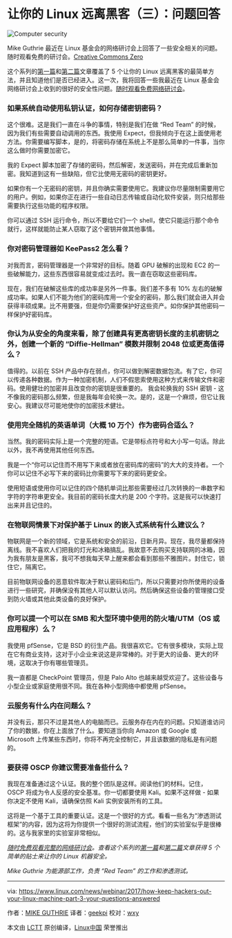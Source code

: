 让你的 Linux 远离黑客（三）：问题回答
============================================================

 ![Computer security](https://www.linux.com/sites/lcom/files/styles/rendered_file/public/keep-hackers-out.jpg?itok=lqgHDxDu "computer security") 
 
Mike Guthrie 最近在 Linux 基金会的网络研讨会上回答了一些安全相关的问题。随时观看免费的研讨会。[Creative Commons Zero][1]

这个系列的[第一篇][6]和[第二篇][7]文章覆盖了 5 个让你的 Linux 远离黑客的最简单方法，并且知道他们是否已经进入。这一次，我将回答一些我最近在 Linux 基金会网络研讨会上收到的很好的安全性问题。[随时观看免费网络研讨会][8]。

### 如果系统自动使用私钥认证，如何存储密钥密码？

这个很难。这是我们一直在斗争的事情，特别是我们在做 “Red Team” 的时候，因为我们有些需要自动调用的东西。我使用 Expect，但我倾向于在这上面使用老方法。你需要编写脚本，是的，将密码存储在系统上不是那么简单的一件事，当你这么做时你需要加密它。

我的 Expect 脚本加密了存储的密码，然后解密，发送密码，并在完成后重新加密。我知道到这有一些缺陷，但它比使用无密码的密钥更好。

如果你有一个无密码的密钥，并且你确实需要使用它。我建议你尽量限制需要用它的用户。例如，如果你正在进行一些自动日志传输或自动化软件安装，则只给那些需要执行这些功能的程序权限。

你可以通过 SSH 运行命令，所以不要给它们一个 shell，使它只能运行那个命令就行，这样就能防止某人窃取了这个密钥并做其他事情。

### 你对密码管理器如 KeePass2 怎么看？

对我而言，密码管理器是一个非常好的目标。随着 GPU 破解的出现和 EC2 的一些破解能力，这些东西很容易就变成过去时。我一直在窃取这些密码库。

现在，我们在破解这些库的成功率是另外一件事。我们差不多有 10% 左右的破解成功率。如果人们不能为他们的密码库用一个安全的密码，那么我们就会进入并会获得丰硕成果。比不用要强，但是你仍需要保护好这些资产。如你保护其他密码一样保护好密码库。

### 你认为从安全的角度来看，除了创建具有更高密钥长度的主机密钥之外，创建一个新的 “Diffie-Hellman” 模数并限制 2048 位或更高值得么？

值得的。以前在 SSH 产品中存在弱点，你可以做到解密数据包流。有了它，你可以传递各种数据。作为一种加密机制，人们不假思索使用这种方式来传输文件和密码。使用健壮的加密并且改变你的密钥是很重要的。 我会轮换我的 SSH 密钥 - 这不像我的密码那么频繁，但是我每年会轮换一次。是的，这是一个麻烦，但它让我安心。我建议尽可能地使你的加密技术健壮。

### 使用完全随机的英语单词（大概 10 万个）作为密码合适么？

当然。我的密码实际上是一个完整的短语。它是带标点符号和大小写一句话。除此以外，我不再使用其他任何东西。

我是一个“你可以记住而不用写下来或者放在密码库的密码”的大大的支持者。一个你可以记住不必写下来的密码比你需要写下来的密码更安全。

使用短语或使用你可以记住的四个随机单词比那些需要经过几次转换的一串数字和字符的字符串更安全。我目前的密码长度大约是 200 个字符。这是我可以快速打出来并且记住的。

### 在物联网情景下对保护基于 Linux 的嵌入式系统有什么建议么？

物联网是一个新的领域，它是系统和安全的前沿，日新月异。现在，我尽量都保持离线。我不喜欢人们把我的灯光和冰箱搞乱。我故意不去购买支持联网的冰箱，因为我有朋友是黑客，我可不想我每天早上醒来都会看到那些不雅图片。封住它，锁住它，隔离它。

目前物联网设备的恶意软件取决于默认密码和后门，所以只需要对你所使用的设备进行一些研究，并确保没有其他人可以默认访问。然后确保这些设备的管理接口受到防火墙或其他此类设备的良好保护。

### 你可以提一个可以在 SMB 和大型环境中使用的防火墙/UTM（OS 或应用程序）么？

我使用 pfSense，它是 BSD 的衍生产品。我很喜欢它。它有很多模块，实际上现在它有商业支持，这对于小企业来说这是非常棒的。对于更大的设备、更大的环境，这取决于你有哪些管理员。

我一直都是 CheckPoint 管理员，但是 Palo Alto 也越来越受欢迎了。这些设备与小型企业或家庭使用很不同。我在各种小型网络中都使用 pfSense。

### 云服务有什么内在问题么？

并没有云，那只不过是其他人的电脑而已。云服务存在内在的问题。只知道谁访问了你的数据，你在上面放了什么。要知道当你向 Amazon 或 Google 或 Microsoft 上传某些东西时，你将不再完全控制它，并且该数据的隐私是有问题的。

### 要获得 OSCP 你建议需要准备些什么？

我现在准备通过这个认证。我的整个团队是这样。阅读他们的材料。记住， OSCP 将成为令人反感的安全基准。你一切都要使用 Kali。如果不这样做 - 如果你决定不使用 Kali，请确保仿照 Kali 实例安装所有的工具。

这将是一个基于工具的重要认证。这是一个很好的方式。看看一些名为“渗透测试框架”的内容，因为这将为你提供一个很好的测试流程，他们的实验室似乎是很棒的。这与我家里的实验室非常相似。

_[随时免费观看完整的网络研讨会][3]。查看这个系列的[第一篇][4]和[第二篇][5]文章获得 5 个简单的贴士来让你的 Linux 机器安全。_

_Mike Guthrie 为能源部工作，负责 “Red Team” 的工作和渗透测试。_

--------------------------------------------------------------------------------

via: https://www.linux.com/news/webinar/2017/how-keep-hackers-out-your-linux-machine-part-3-your-questions-answered

作者：[MIKE GUTHRIE][a]
译者：[geekpi](https://github.com/geekpi)
校对：[wxy](https://github.com/wxy)

本文由 [LCTT](https://github.com/LCTT/TranslateProject) 原创编译，[Linux中国](https://linux.cn/) 荣誉推出

[a]:https://www.linux.com/users/anch
[1]:https://www.linux.com/licenses/category/creative-commons-zero
[2]:https://www.linux.com/files/images/keep-hackers-outjpg
[3]:http://portal.on24.com/view/channel/index.html?showId=1101876&showCode=linux&partnerref=linco
[4]:https://www.linux.com/news/webinar/2017/how-keep-hackers-out-your-linux-machine-part-1-top-two-security-tips
[5]:https://www.linux.com/news/webinar/2017/how-keep-hackers-out-your-linux-machine-part-2-three-more-easy-security-tips
[6]:https://linux.cn/article-8189-1.html
[7]:https://linux.cn/article-8338-1.html
[8]:http://portal.on24.com/view/channel/index.html?showId=1101876&showCode=linux&partnerref=linco
